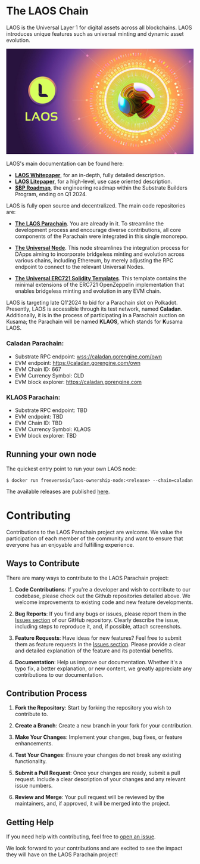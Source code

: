 # The LAOS Chain

LAOS is the Universal Layer 1 for digital assets across all blockchains. LAOS introduces unique features such as universal minting and dynamic asset evolution. 

![LAOS Logo](docs/LAOS_logo.png)

LAOS's main documentation can be found here:
- **[LAOS Whitepaper](https://github.com/freeverseio/laos-whitepaper/blob/main/laos.pdf)**, for an in-depth, fully detailed description.
- **[LAOS Litepaper](https://spaces.gorengine.com/laos/LAOS_litepaper.pdf)**, for a high-level, use case oriented description.
- **[SBP Roadmap](https://github.com/freeverseio/laos-roadmap)**, the engineering roadmap within the Substrate Builders Program, ending on Q1 2024.

LAOS is fully open source and decentralized. The main code repositories are:

* **[The LAOS Parachain](#the-laos-parachain-monorepo)**. You are already in it. To streamline the development process and encourage diverse contributions, all core components of the Parachain were integrated in this single monorepo.

* **[The Universal Node](https://github.com/freeverseio/laos-universal-node)**. This node streamlines the integration process for DApps aiming to incorporate bridgeless minting and evolution across various chains, including Ethereum, by merely adjusting the RPC endpoint to connect to the relevant Universal Nodes.

* **[The Universal ERC721 Solidity Templates](https://github.com/freeverseio/laos-erc721)**. This template contains the minimal extensions of the ERC721 OpenZeppelin implementation that enables bridgeless minting and evolution in any EVM chain.

LAOS is targeting late Q1'2024 to bid for a Parachain slot on Polkadot.
Presently, LAOS is accessible through its test network, named **Caladan**. Additionally, it is in the process of participating in a Parachain auction on Kusama; the Parachain will be named **KLAOS**, which stands for **K**usama LAOS. 

### Caladan Parachain: 
* Substrate RPC endpoint: [wss://caladan.gorengine.com/own](https://polkadot.js.org/apps/?rpc=wss%3A%2F%2Fcaladan.gorengine.com%2Fown#/explorer)
* EVM endpoint: https://caladan.gorengine.com/own
* EVM Chain ID: 667
* EVM Currency Symbol: CLD 
* EVM block explorer: https://caladan.gorengine.com 

### KLAOS Parachain: 
* Substrate RPC endpoint: TBD
* EVM endpoint: TBD
* EVM Chain ID: TBD
* EVM Currency Symbol: KLAOS 
* EVM block explorer: TBD

## Running your own node

The quickest entry point to run your own LAOS node:
```
$ docker run freeverseio/laos-ownership-node:<release> --chain=caladan
```
The available releases are published [here](https://github.com/freeverseio/laos/releases).

# Contributing

Contributions to the LAOS Parachain project are welcome. We value the participation of each member of the community and want to ensure that everyone has an enjoyable and fulfilling experience. 

## Ways to Contribute

There are many ways to contribute to the LAOS Parachain project:

1. **Code Contributions**: If you're a developer and wish to contribute to our codebase, please check out the Github repositories detailed above. We welcome improvements to existing code and new feature developments.

2. **Bug Reports**: If you find any bugs or issues, please report them in the [Issues section](https://github.com/freeverseio/laos/issues) of our GitHub repository. Clearly describe the issue, including steps to reproduce it, and, if possible, attach screenshots.

3. **Feature Requests**: Have ideas for new features? Feel free to submit them as feature requests in the [Issues section](https://github.com/freeverseio/laos/issues). Please provide a clear and detailed explanation of the feature and its potential benefits.

4. **Documentation**: Help us improve our documentation. Whether it's a typo fix, a better explanation, or new content, we greatly appreciate any contributions to our documentation. 

## Contribution Process

1. **Fork the Repository**: Start by forking the repository you wish to contribute to.

2. **Create a Branch**: Create a new branch in your fork for your contribution.

3. **Make Your Changes**: Implement your changes, bug fixes, or feature enhancements.

4. **Test Your Changes**: Ensure your changes do not break any existing functionality.

5. **Submit a Pull Request**: Once your changes are ready, submit a pull request. Include a clear description of your changes and any relevant issue numbers.

6. **Review and Merge**: Your pull request will be reviewed by the maintainers, and, if approved, it will be merged into the project.

## Getting Help

If you need help with contributing, feel free to [open an issue](https://github.com/freeverseio/laos/issues).

We look forward to your contributions and are excited to see the impact they will have on the LAOS Parachain project!
